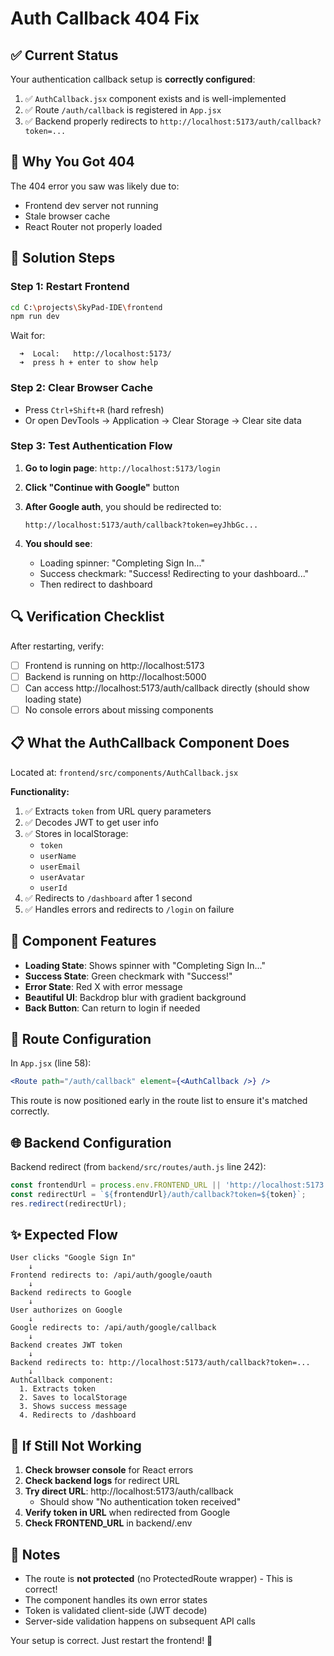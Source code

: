 # Auth Callback 404 Fix

## ✅ Current Status

Your authentication callback setup is **correctly configured**:

1. ✅ `AuthCallback.jsx` component exists and is well-implemented
2. ✅ Route `/auth/callback` is registered in `App.jsx`
3. ✅ Backend properly redirects to `http://localhost:5173/auth/callback?token=...`

## 🐛 Why You Got 404

The 404 error you saw was likely due to:
- Frontend dev server not running
- Stale browser cache
- React Router not properly loaded

## 🚀 Solution Steps

### Step 1: Restart Frontend
```bash
cd C:\projects\SkyPad-IDE\frontend
npm run dev
```

Wait for:
```
  ➜  Local:   http://localhost:5173/
  ➜  press h + enter to show help
```

### Step 2: Clear Browser Cache
- Press `Ctrl+Shift+R` (hard refresh)
- Or open DevTools → Application → Clear Storage → Clear site data

### Step 3: Test Authentication Flow

1. **Go to login page**: `http://localhost:5173/login`

2. **Click "Continue with Google"** button

3. **After Google auth**, you should be redirected to:
   ```
   http://localhost:5173/auth/callback?token=eyJhbGc...
   ```

4. **You should see**:
   - Loading spinner: "Completing Sign In..."
   - Success checkmark: "Success! Redirecting to your dashboard..."
   - Then redirect to dashboard

## 🔍 Verification Checklist

After restarting, verify:

- [ ] Frontend is running on http://localhost:5173
- [ ] Backend is running on http://localhost:5000
- [ ] Can access http://localhost:5173/auth/callback directly (should show loading state)
- [ ] No console errors about missing components

## 📋 What the AuthCallback Component Does

Located at: `frontend/src/components/AuthCallback.jsx`

**Functionality:**
1. ✅ Extracts `token` from URL query parameters
2. ✅ Decodes JWT to get user info
3. ✅ Stores in localStorage:
   - `token`
   - `userName`
   - `userEmail`
   - `userAvatar`
   - `userId`
4. ✅ Redirects to `/dashboard` after 1 second
5. ✅ Handles errors and redirects to `/login` on failure

## 🎨 Component Features

- **Loading State**: Shows spinner with "Completing Sign In..."
- **Success State**: Green checkmark with "Success!"
- **Error State**: Red X with error message
- **Beautiful UI**: Backdrop blur with gradient background
- **Back Button**: Can return to login if needed

## 🔧 Route Configuration

In `App.jsx` (line 58):
```jsx
<Route path="/auth/callback" element={<AuthCallback />} />
```

This route is now positioned early in the route list to ensure it's matched correctly.

## 🌐 Backend Configuration

Backend redirect (from `backend/src/routes/auth.js` line 242):
```javascript
const frontendUrl = process.env.FRONTEND_URL || 'http://localhost:5173';
const redirectUrl = `${frontendUrl}/auth/callback?token=${token}`;
res.redirect(redirectUrl);
```

## ✨ Expected Flow

```
User clicks "Google Sign In"
    ↓
Frontend redirects to: /api/auth/google/oauth
    ↓
Backend redirects to Google
    ↓
User authorizes on Google
    ↓
Google redirects to: /api/auth/google/callback
    ↓
Backend creates JWT token
    ↓
Backend redirects to: http://localhost:5173/auth/callback?token=...
    ↓
AuthCallback component:
  1. Extracts token
  2. Saves to localStorage
  3. Shows success message
  4. Redirects to /dashboard
```

## 🐛 If Still Not Working

1. **Check browser console** for React errors
2. **Check backend logs** for redirect URL
3. **Try direct URL**: http://localhost:5173/auth/callback
   - Should show "No authentication token received"
4. **Verify token in URL** when redirected from Google
5. **Check FRONTEND_URL** in backend/.env

## 📝 Notes

- The route is **not protected** (no ProtectedRoute wrapper) - This is correct!
- The component handles its own error states
- Token is validated client-side (JWT decode)
- Server-side validation happens on subsequent API calls

Your setup is correct. Just restart the frontend! 🚀
